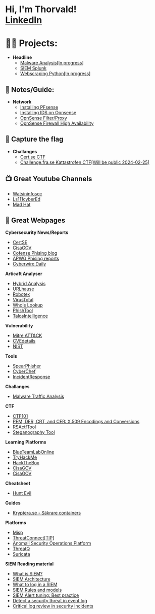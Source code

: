 <h1>Hi, I'm Thorvald! <br/><a href="https://www.linkedin.com/in/thorvald-g-808b98b0/">LinkedIn</a></h1>

<h1>👨‍💻 Projects:</h1>

- <b>Headline</b>
  - [Malware Analysis[In progress]](https://github.com/tg222eu/MalwareAnalysis)
  - [SIEM Splunk](https://github.com/tg222eu/SIEMSplunk)
  - [Webscraping Python[In progress]](https://github.com/tg222eu/Webscraping)

<h2>📄 Notes/Guide:</h2>

- <b>Network</b>
  - [Installing PFsense](https://github.com/tg222eu/PFsenseInstallation/tree/main)
  - [Installing IDS on Opnsense](https://github.com/tg222eu/OpnsenseSuricata/tree/main)
  - [OpnSense Filter/Proxy](https://github.com/tg222eu/OpnSenseProxy)
  - [OpnSense Firewall High Availability](https://github.com/tg222eu/OPNsenseFirewallHA)
 
<h2>📄 Capture the flag</h2>

- <b>Challanges</b>
  - [Cert.se CTF](https://github.com/tg222eu/CertCTF2023)
  - [Challenge.fra.se Kattastrofen CTF[Will be public 2024-02-25]](https://github.com/tg222eu/KattastrofenCTF)
  
<h2>📺 Great Youtube Channels</h2>

- [Watsininfosec](https://www.youtube.com/@WatsonInfosec)
- [Ls111cyberEd](https://www.youtube.com/@ls111cyberEd)
- [Mad Hat](https://www.youtube.com/@madhatistaken)

<h2>🔗 Great Webpages</h2>

<b>Cybersecurity News/Reports</b>
  - [CertSE](https://https://www.cert.se/)
  - [CisaGOV](https://www.cisa.gov/)
  - [Cofense Phising blog](https://cofense.com/blog/)
  - [APWG Phising reports](https://apwg.org/resources/)
  - [Cyberwire Daily](https://thecyberwire.com/podcasts/daily-podcast)

<b>Articaft Analyser</b>
  - [Hybrid Analysis](https://www.hybrid-analysis.com/)
  - [URLhause](https://urlhaus.abuse.ch/)
  - [Robotex](https://www.robtex.com/)
  - [VirusTotal](https://www.virustotal.com/gui/home/upload)
  - [WhoIs Lookup](https://whois.domaintools.com/)
  - [PhishTool](https://www.phishtool.com/)
  - [TalosIntelligence](https://www.talosintelligence.com/talos_file_reputation)

<b>Vulnerability</b>
  - [Mitre ATT&CK](https://attack.mitre.org/)
  - [CVEdetails](https://www.cvedetails.com/)
  - [NIST](https://nvd.nist.gov/vuln)

<b>Tools</b>
  - [SpearPhisher](https://github.com/giuliacassara/awesome-social-engineering)
  - [CyberChef](https://gchq.github.io/CyberChef/)
  - [IncidentResponse](https://www.incidentresponse.org/playbooks/)

<b>Challanges</b>
  - [Malware Traffic Analysis](https://www.malware-traffic-analysis.net/)

<b>CTF</b>
  - [CTF101](https://ctf101.org)
  - [PEM, DER, CRT, and CER: X.509 Encodings and Conversions](https://www.ssl.com/guide/pem-der-crt-and-cer-x-509-encodings-and-conversions/)
  - [RSActfTool](https://github.com/RsaCtfTool/RsaCtfTool)
  - [Steganography Tool](https://georgeom.net/StegOnline/upload)

<b>Learning Platforms</b>
  - [BlueTeamLabOnline](https://blueteamlabs.online/)
  - [TryHackMe](https://tryhackme.com/)
  - [HackTheBox](https://www.hackthebox.com/)
  - [CisaGOV](https://www.cisa.gov/)
  - [CisaGOV](https://www.cisa.gov/)

<b>Cheatsheet</b>
  - [Hunt Evil](https://www.sans.org/posters/hunt-evil/)

<b>Guides</b>
- [Kryptera.se - Säkrare containers](https://kryptera.se/guide-till-sakrare-containers/)

<b>Platforms</b>
  - [Misp](https://www.misp-project.org/)
  - [ThreatConnect[TIP]](https://threatconnect.com/threat-intelligence-platform/)
  - [Anomali Security Operations Platform](https://www.anomali.com/)
  - [ThreatQ](https://www.threatq.com/threat-intelligence-platform/)
  - [Suricata](https://suricata.io/)

<b>SIEM Reading material</b>
  - [What is SIEM?](https://www.varonis.com/blog/what-is-siem)
  - [SIEM Architecture](https://www.exabeam.com/explainers/siem/siem-architecture/)
  - [What to log in a SIEM](https://cybersecurity.att.com/blogs/security-essentials/what-kind-of-logs-for-effective-siem-implementation)
  - [SIEM Rules and models](https://www.exabeam.com/siem/siem-threat-detection-rules-or-models/)
  - [SIEM Alert tuning: Best practice](https://www.redlegg.com/blog/siem-alert)
  - [Detect a security threat in event log](https://blog.netwrix.com/2014/12/03/detecting-a-security-threat-in-event-logs/)
  - [Critical log review in security incidents](https://zeltser.com/security-incident-log-review-checklist/)


